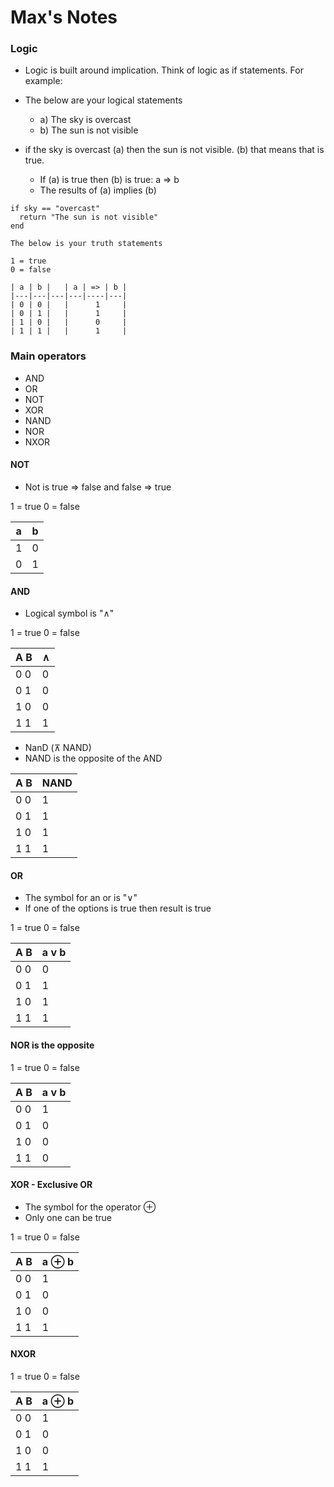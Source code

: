 # Max's Notes

### Logic 

- Logic is built around implication. Think of logic as if statements. For example:
- The below are your logical statements
  - a) The sky is overcast 
  - b) The sun is not visible 

- if the sky is overcast (a) then the sun is not visible. (b) that means that is true. 
  - If (a) is true then (b) is true: a => b
  - The results of (a) implies (b)
```
if sky == "overcast"
  return "The sun is not visible"
end
```
```
The below is your truth statements

1 = true 
0 = false

| a | b |   | a | => | b |
|---|---|---|---|----|---|
| 0 | 0 |   |      1     |
| 0 | 1 |   |      1     |
| 1 | 0 |   |      0     |
| 1 | 1 |   |      1     |

```

### Main operators 
- AND
- OR
- NOT
- XOR
- NAND
- NOR
- NXOR

#### NOT
- Not is true => false and false => true

1 = true 
0 = false

| a | b |
|---|---|
| 1 | 0 |
| 0 | 1 |

#### AND
- Logical symbol is "∧"

1 = true 
0 = false

|A B| ∧ |
|---|---|
|0 0| 0 |
|0 1| 0 |
|1 0| 0 |
|1 1| 1 |

- NanD (⊼ NAND)
- NAND is the opposite of the AND

|A B| NAND |
|---|---|
|0 0| 1 |
|0 1| 1 |
|1 0| 1 |
|1 1| 1 |

#### OR 

- The symbol for an or is "∨"
- If one of the options is true then result is true

1 = true 
0 = false

|A B|  a v b |
|---|---|
|0 0| 0 |
|0 1| 1 |
|1 0| 1 |
|1 1| 1 |

#### NOR is the opposite

1 = true 
0 = false

|A B|  a v b |
|---|---|
|0 0| 1 |
|0 1| 0 |
|1 0| 0 |
|1 1| 0 |

#### XOR - Exclusive OR

- The symbol for the operator ⊕
- Only one can be true

1 = true 
0 = false

|A B| a ⊕ b |
|---|---|
|0 0| 1 |
|0 1| 0 |
|1 0| 0 |
|1 1| 1 |

#### NXOR

1 = true 
0 = false

|A B| a ⊕ b |
|---|---|
|0 0| 1 |
|0 1| 0 |
|1 0| 0 |
|1 1| 1 |